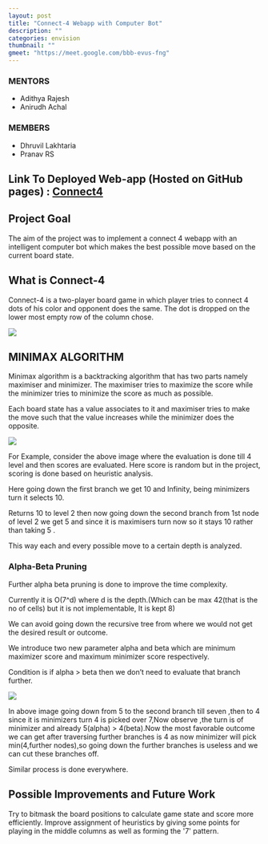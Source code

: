 ```yaml
---
layout: post
title: "Connect-4 Webapp with Computer Bot"
description: ""
categories: envision
thumbnail: ""
gmeet: "https://meet.google.com/bbb-evus-fng"
---
```


### MENTORS

- Adithya Rajesh
- Anirudh Achal

### MEMBERS

- Dhruvil Lakhtaria
- Pranav RS

## Link To Deployed Web-app (Hosted on GitHub pages) : [Connect4](https://dhruvil-lakhtaria.github.io/Connect4/)

## Project Goal

The aim of the project was to implement a connect 4 webapp with an intelligent computer bot which makes the best possible move based on the current board state.

## What is Connect-4

Connect-4 is a two-player board game in which player tries to connect 4 dots of his color and opponent does the same. The dot is dropped on the lower most empty row of the column chose.

<img src = "https://github.com/Dhruvil-Lakhtaria/Connect4/blob/master/readme_images/board.JPG?raw=true">

## MINIMAX ALGORITHM

Minimax algorithm is a backtracking algorithm that has two parts namely maximiser and minimizer. The maximiser tries to maximize the score while the minimizer tries to minimize the score as much as possible.

Each board state has a value associates to it and maximiser tries to make the move such that the value increases while the minimizer does the opposite.

<img src = " https://github.com/Dhruvil-Lakhtaria/Connect4/blob/master/readme_images/minimax-tree.png?raw=true">

For Example, consider the above image where the evaluation is done till 4 level and then scores are evaluated. Here score is random but in the project, scoring is done based on heuristic analysis.

Here going down the first branch we get 10 and Infinity, being minimizers turn it selects 10.

Returns 10 to level 2 then now going down the second branch from 1st node of level 2 we get 5 and since it is maximisers turn now so it stays 10 rather than taking 5 .

This way each and every possible move to a certain depth is analyzed.

### Alpha-Beta Pruning

Further alpha beta pruning is done to improve the time complexity.

Currently it is O(7^d) where d is the depth.(Which can be max 42(that is the no of cells) but it is not implementable, It is kept 8)

We can avoid going down the recursive tree from where we would not get the desired result or outcome.

We introduce two new parameter alpha and beta which are minimum maximizer score and maximum minimizer score respectively.

Condition is if alpha > beta then we don’t need to evaluate that branch further.

  <img src = "https://github.com/Dhruvil-Lakhtaria/Connect4/blob/master/readme_images/alpha-beta.png?raw=true">

In above image going down from 5 to the second branch till seven ,then to 4 since it is minimizers turn 4 is picked over 7,Now observe ,the turn is of minimizer and already 5(alpha) > 4(beta).Now the most favorable outcome we can get after traversing further branches is 4 as now minimizer will pick min(4,further nodes),so going down the further branches is useless and we can cut these branches off.

Similar process is done everywhere.

## Possible Improvements and Future Work

Try to bitmask the board positions to calculate game state and score more efficiently.
Improve assignment of heuristics by giving some points for playing in the middle columns as well as forming the '7' pattern.
